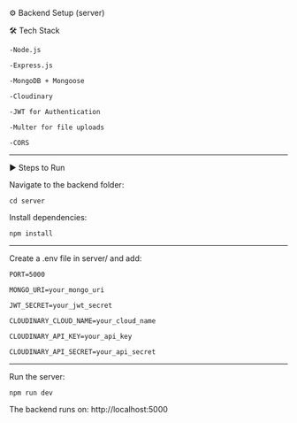 ⚙️ Backend Setup (server)


🛠 Tech Stack
    
    -Node.js
    
    -Express.js
    
    -MongoDB + Mongoose
    
    -Cloudinary
    
    -JWT for Authentication
    
    -Multer for file uploads
    
    -CORS
--------------------------------------------------------------------------------------------------------------------------

▶️ Steps to Run

  Navigate to the backend folder:
    
    cd server



  Install dependencies:
    
    npm install
  


--------------------------------------------------------------------------------------------------------------------------


Create a .env file in server/ and add:

    PORT=5000
    
    MONGO_URI=your_mongo_uri
    
    JWT_SECRET=your_jwt_secret
    
    CLOUDINARY_CLOUD_NAME=your_cloud_name
    
    CLOUDINARY_API_KEY=your_api_key
    
    CLOUDINARY_API_SECRET=your_api_secret

--------------------------------------------------------------------------------------------------------------------------

  Run the server:
    
    npm run dev


The backend runs on: http://localhost:5000
